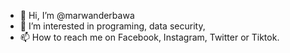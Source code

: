 - 👋 Hi, I’m @marwanderbawa
- 👀 I’m interested in programing, data security, 
- 📫 How to reach me on Facebook, Instagram, Twitter or Tiktok.

<!---
marwanderbawa/marwanderbawa is a ✨ special ✨ repository because its `README.md` (this file) appears on your GitHub profile.
You can click the Preview link to take a look at your changes.
--->
